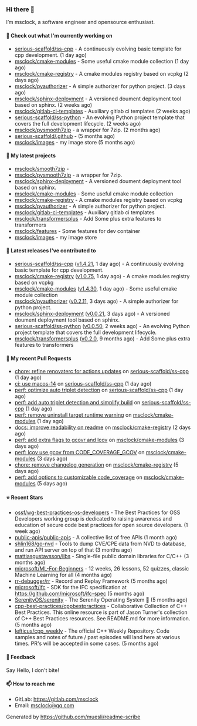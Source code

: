 ### Hi there 👋

I’m msclock, a software engineer and opensource enthusiast.

#### 👷 Check out what I'm currently working on

- [serious-scaffold/ss-cpp](https://github.com/serious-scaffold/ss-cpp) - A continuously evolving basic template for cpp development. (1 day ago)
- [msclock/cmake-modules](https://github.com/msclock/cmake-modules) - Some useful cmake module collection (1 day ago)
- [msclock/cmake-registry](https://github.com/msclock/cmake-registry) - A cmake modules registry based on vcpkg (2 days ago)
- [msclock/pyauthorizer](https://github.com/msclock/pyauthorizer) - A simple authorizer for python project. (3 days ago)
- [msclock/sphinx-deployment](https://github.com/msclock/sphinx-deployment) - A versioned doument deployment tool based on sphinx. (2 weeks ago)
- [msclock/gitlab-ci-templates](https://github.com/msclock/gitlab-ci-templates) - Auxiliary gitlab ci templates (2 weeks ago)
- [serious-scaffold/ss-python](https://github.com/serious-scaffold/ss-python) - An evolving Python project template that covers the full development lifecycle. (2 weeks ago)
- [msclock/pysmooth7zip](https://github.com/msclock/pysmooth7zip) - a wrapper for 7zip. (2 months ago)
- [serious-scaffold/.github](https://github.com/serious-scaffold/.github) -  (5 months ago)
- [msclock/images](https://github.com/msclock/images) - my image store (5 months ago)

#### 🌱 My latest projects

- [msclock/smooth7zip](https://github.com/msclock/smooth7zip) - 
- [msclock/pysmooth7zip](https://github.com/msclock/pysmooth7zip) - a wrapper for 7zip.
- [msclock/sphinx-deployment](https://github.com/msclock/sphinx-deployment) - A versioned doument deployment tool based on sphinx.
- [msclock/cmake-modules](https://github.com/msclock/cmake-modules) - Some useful cmake module collection
- [msclock/cmake-registry](https://github.com/msclock/cmake-registry) - A cmake modules registry based on vcpkg
- [msclock/pyauthorizer](https://github.com/msclock/pyauthorizer) - A simple authorizer for python project.
- [msclock/gitlab-ci-templates](https://github.com/msclock/gitlab-ci-templates) - Auxiliary gitlab ci templates
- [msclock/transformersplus](https://github.com/msclock/transformersplus) - Add Some plus extra features to transformers
- [msclock/features](https://github.com/msclock/features) - Some features for dev container
- [msclock/images](https://github.com/msclock/images) - my image store

#### 🔭 Latest releases I've contributed to

- [serious-scaffold/ss-cpp](https://github.com/serious-scaffold/ss-cpp) ([v1.4.21](https://github.com/serious-scaffold/ss-cpp/releases/tag/v1.4.21), 1 day ago) - A continuously evolving basic template for cpp development.
- [msclock/cmake-registry](https://github.com/msclock/cmake-registry) ([v1.0.75](https://github.com/msclock/cmake-registry/releases/tag/v1.0.75), 1 day ago) - A cmake modules registry based on vcpkg
- [msclock/cmake-modules](https://github.com/msclock/cmake-modules) ([v1.4.30](https://github.com/msclock/cmake-modules/releases/tag/v1.4.30), 1 day ago) - Some useful cmake module collection
- [msclock/pyauthorizer](https://github.com/msclock/pyauthorizer) ([v0.2.11](https://github.com/msclock/pyauthorizer/releases/tag/v0.2.11), 3 days ago) - A simple authorizer for python project.
- [msclock/sphinx-deployment](https://github.com/msclock/sphinx-deployment) ([v0.0.21](https://github.com/msclock/sphinx-deployment/releases/tag/v0.0.21), 3 days ago) - A versioned doument deployment tool based on sphinx.
- [serious-scaffold/ss-python](https://github.com/serious-scaffold/ss-python) ([v0.0.50](https://github.com/serious-scaffold/ss-python/releases/tag/v0.0.50), 2 weeks ago) - An evolving Python project template that covers the full development lifecycle.
- [msclock/transformersplus](https://github.com/msclock/transformersplus) ([v0.2.0](https://github.com/msclock/transformersplus/releases/tag/v0.2.0), 9 months ago) - Add Some plus extra features to transformers

#### 🔨 My recent Pull Requests

- [chore: refine renovaterc for actions updates](https://github.com/serious-scaffold/ss-cpp/pull/200) on [serious-scaffold/ss-cpp](https://github.com/serious-scaffold/ss-cpp) (1 day ago)
- [ci: use macos-14](https://github.com/serious-scaffold/ss-cpp/pull/199) on [serious-scaffold/ss-cpp](https://github.com/serious-scaffold/ss-cpp) (1 day ago)
- [perf: optimize auto triplet detection](https://github.com/serious-scaffold/ss-cpp/pull/198) on [serious-scaffold/ss-cpp](https://github.com/serious-scaffold/ss-cpp) (1 day ago)
- [perf: add auto triplet detection and simplify build](https://github.com/serious-scaffold/ss-cpp/pull/195) on [serious-scaffold/ss-cpp](https://github.com/serious-scaffold/ss-cpp) (1 day ago)
- [perf: remove uninstall target runtime warning](https://github.com/msclock/cmake-modules/pull/97) on [msclock/cmake-modules](https://github.com/msclock/cmake-modules) (1 day ago)
- [docs: improve readability on readme](https://github.com/msclock/cmake-registry/pull/115) on [msclock/cmake-registry](https://github.com/msclock/cmake-registry) (2 days ago)
- [perf: add extra flags to gcovr and lcov](https://github.com/msclock/cmake-modules/pull/96) on [msclock/cmake-modules](https://github.com/msclock/cmake-modules) (3 days ago)
- [perf: lcov use gcov from CODE_COVERAGE_GCOV](https://github.com/msclock/cmake-modules/pull/95) on [msclock/cmake-modules](https://github.com/msclock/cmake-modules) (3 days ago)
- [chore: remove changelog generation](https://github.com/msclock/cmake-registry/pull/110) on [msclock/cmake-registry](https://github.com/msclock/cmake-registry) (5 days ago)
- [perf: add options to customizable code_coverage](https://github.com/msclock/cmake-modules/pull/93) on [msclock/cmake-modules](https://github.com/msclock/cmake-modules) (5 days ago)

#### ⭐ Recent Stars

- [ossf/wg-best-practices-os-developers](https://github.com/ossf/wg-best-practices-os-developers) - The Best Practices for OSS Developers working group is dedicated to raising awareness and education of secure code best practices for open source developers. (1 week ago)
- [public-apis/public-apis](https://github.com/public-apis/public-apis) - A collective list of free APIs (1 month ago)
- [shlin168/go-nvd](https://github.com/shlin168/go-nvd) - Tools to dump CVE/CPE data from NVD to database, and run API server on top of that (3 months ago)
- [mattiasgustavsson/libs](https://github.com/mattiasgustavsson/libs) - Single-file public domain libraries for C/C&#43;&#43; (3 months ago)
- [microsoft/ML-For-Beginners](https://github.com/microsoft/ML-For-Beginners) - 12 weeks, 26 lessons, 52 quizzes, classic Machine Learning for all (4 months ago)
- [rr-debugger/rr](https://github.com/rr-debugger/rr) - Record and Replay Framework (5 months ago)
- [microsoft/ifc](https://github.com/microsoft/ifc) - SDK for the IFC specification at https://github.com/microsoft/ifc-spec (5 months ago)
- [SerenityOS/serenity](https://github.com/SerenityOS/serenity) - The Serenity Operating System 🐞 (5 months ago)
- [cpp-best-practices/cppbestpractices](https://github.com/cpp-best-practices/cppbestpractices) - Collaborative Collection of C&#43;&#43; Best Practices. This online resource is part of Jason Turner&#39;s collection of C&#43;&#43; Best Practices resources. See README.md for more information. (5 months ago)
- [lefticus/cpp_weekly](https://github.com/lefticus/cpp_weekly) - The official C&#43;&#43; Weekly Repository. Code samples and notes of future / past episodes will land here at various times. PR&#39;s will be accepted in some cases. (5 months ago)

#### 💬 Feedback

Say Hello, I don't bite!

#### 📫 How to reach me

- GitLab: https://gitlab.com/msclock
- Email: msclock@qq.com

Generated by https://github.com/muesli/readme-scribe
